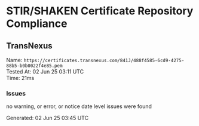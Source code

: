 # STIR/SHAKEN Certificate Repository Compliance

## TransNexus

Name: `https://certificates.transnexus.com/841J/488f4585-6cd9-4275-88b5-b0b0022f4e85.pem`\
Tested At: 02 Jun 25 03:11 UTC\
Time: 21ms

### Issues

no warning, or error, or notice date level issues were found

Generated: 02 Jun 25 03:45 UTC